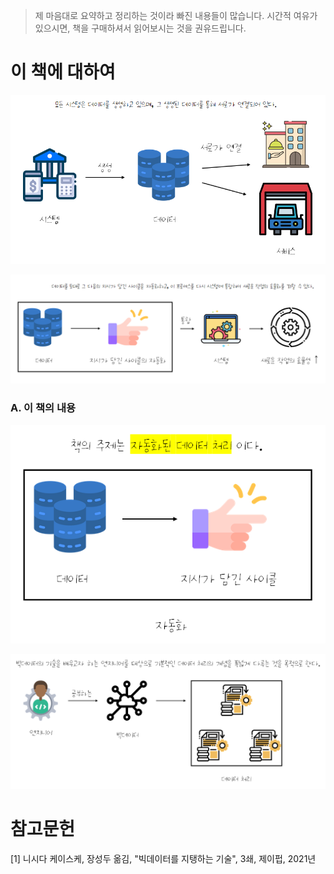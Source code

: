 > 제 마음대로 요약하고 정리하는 것이라 빠진 내용들이 많습니다. 시간적 여유가 있으시면, 책을 구매하셔서 읽어보시는 것을 권유드립니다.

# 이 책에 대하여

![](/bin/Bigdata_image/bigdata_0_1.png)

![](/bin/Bigdata_image/bigdata_0_2.png)

### A. 이 책의 내용

![](/bin/Bigdata_image/bigdata_0_3.png)

![](/bin/Bigdata_image/bigdata_0_4.png)

# 참고문헌

[1] 니시다 케이스케, 장성두 옮김, "빅데이터를 지탱하는 기술", 3쇄, 제이펍, 2021년
